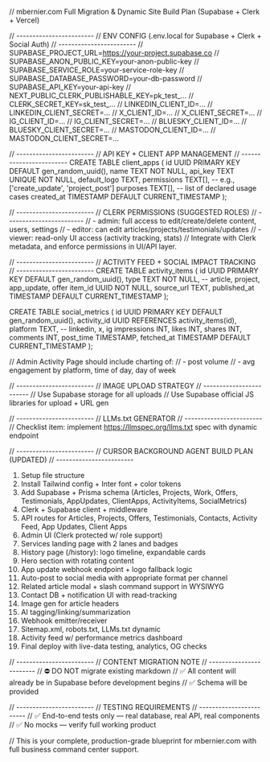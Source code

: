 // mbernier.com Full Migration & Dynamic Site Build Plan (Supabase + Clerk + Vercel)

// ------------------------
// ENV CONFIG (.env.local for Supabase + Clerk + Social Auth)
// ------------------------
// SUPABASE_PROJECT_URL=https://your-project.supabase.co
// SUPABASE_ANON_PUBLIC_KEY=your-anon-public-key
// SUPABASE_SERVICE_ROLE=your-service-role-key
// SUPABASE_DATABASE_PASSWORD=your-db-password
// SUPABASE_API_KEY=your-api-key
// NEXT_PUBLIC_CLERK_PUBLISHABLE_KEY=pk_test_...
// CLERK_SECRET_KEY=sk_test_...
// LINKEDIN_CLIENT_ID=...
// LINKEDIN_CLIENT_SECRET=...
// X_CLIENT_ID=...
// X_CLIENT_SECRET=...
// IG_CLIENT_ID=...
// IG_CLIENT_SECRET=...
// BLUESKY_CLIENT_ID=...
// BLUESKY_CLIENT_SECRET=...
// MASTODON_CLIENT_ID=...
// MASTODON_CLIENT_SECRET=...

// ------------------------
// API KEY + CLIENT APP MANAGEMENT
// ------------------------
CREATE TABLE client_apps (
  id UUID PRIMARY KEY DEFAULT gen_random_uuid(),
  name TEXT NOT NULL,
  api_key TEXT UNIQUE NOT NULL,
  default_logo TEXT,
  permissions TEXT[], -- e.g., ['create_update', 'project_post']
  purposes TEXT[],    -- list of declared usage cases
  created_at TIMESTAMP DEFAULT CURRENT_TIMESTAMP
);

// ------------------------
// CLERK PERMISSIONS (SUGGESTED ROLES)
// ------------------------
// - admin: full access to edit/create/delete content, users, settings
// - editor: can edit articles/projects/testimonials/updates
// - viewer: read-only UI access (activity tracking, stats)
// Integrate with Clerk metadata, and enforce permissions in UI/API layer.

// ------------------------
// ACTIVITY FEED + SOCIAL IMPACT TRACKING
// ------------------------
CREATE TABLE activity_items (
  id UUID PRIMARY KEY DEFAULT gen_random_uuid(),
  type TEXT NOT NULL,  -- article, project, app_update, offer
  item_id UUID NOT NULL,
  source_url TEXT,
  published_at TIMESTAMP DEFAULT CURRENT_TIMESTAMP
);

CREATE TABLE social_metrics (
  id UUID PRIMARY KEY DEFAULT gen_random_uuid(),
  activity_id UUID REFERENCES activity_items(id),
  platform TEXT, -- linkedin, x, ig
  impressions INT,
  likes INT,
  shares INT,
  comments INT,
  post_time TIMESTAMP,
  fetched_at TIMESTAMP DEFAULT CURRENT_TIMESTAMP
);

// Admin Activity Page should include charting of:
// - post volume
// - avg engagement by platform, time of day, day of week

// ------------------------
// IMAGE UPLOAD STRATEGY
// ------------------------
// Use Supabase storage for all uploads
// Use Supabase official JS libraries for upload + URL gen

// ------------------------
// LLMs.txt GENERATOR
// ------------------------
// Checklist item: implement https://llmspec.org/llms.txt spec with dynamic endpoint

// ------------------------
// CURSOR BACKGROUND AGENT BUILD PLAN (UPDATED)
// ------------------------
1. Setup file structure
2. Install Tailwind config + Inter font + color tokens
3. Add Supabase + Prisma schema (Articles, Projects, Work, Offers, Testimonials, AppUpdates, ClientApps, ActivityItems, SocialMetrics)
4. Clerk + Supabase client + middleware
5. API routes for Articles, Projects, Offers, Testimonials, Contacts, Activity Feed, App Updates, Client Apps
6. Admin UI (Clerk protected w/ role support)
7. Services landing page with 2 lanes and badges
8. History page (/history): logo timeline, expandable cards
9. Hero section with rotating content
10. App update webhook endpoint + logo fallback logic
11. Auto-post to social media with appropriate format per channel
12. Related article modal + slash command support in WYSIWYG
13. Contact DB + notification UI with read-tracking
14. Image gen for article headers
15. AI tagging/linking/summarization
16. Webhook emitter/receiver
17. Sitemap.xml, robots.txt, LLMs.txt dynamic
18. Activity feed w/ performance metrics dashboard
19. Final deploy with live-data testing, analytics, OG checks

// ------------------------
// CONTENT MIGRATION NOTE
// ------------------------
// ⛔ DO NOT migrate existing markdown
// ✅ All content will already be in Supabase before development begins
// ✅ Schema will be provided

// ------------------------
// TESTING REQUIREMENTS
// ------------------------
// ✅ End-to-end tests only — real database, real API, real components
// ✅ No mocks — verify full working product

// This is your complete, production-grade blueprint for mbernier.com with full business command center support.

